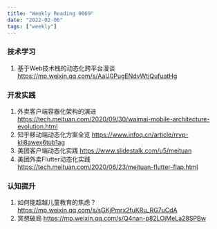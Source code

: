 ```yaml
---
title: "Weekly Reading 0069"
date: "2022-02-06"
tags: ["weekly"]
---
```


### 技术学习
1. 基于Web技术栈的动态化跨平台漫谈 https://mp.weixin.qq.com/s/AaU0PugENdvWtjQufuatHg

### 开发实践
1. 外卖客户端容器化架构的演进 https://tech.meituan.com/2020/09/30/waimai-mobile-architecture-evolution.html
2. 知乎移动端动态化方案全览 https://www.infoq.cn/article/rrvp-kli8awex6tub1ag
3. 美团客户端动态化实践 https://www.slidestalk.com/u5/meituan
4. 美团外卖Flutter动态化实践 https://tech.meituan.com/2020/06/23/meituan-flutter-flap.html

### 认知提升
1. 如何能超越儿童教育的焦虑？ https://mp.weixin.qq.com/s/sGKjPmrx2fuKRu_RG7uCdA
2. 冥想破局 https://mp.weixin.qq.com/s/Q4nan-p82LOjMeLa28SPBw 